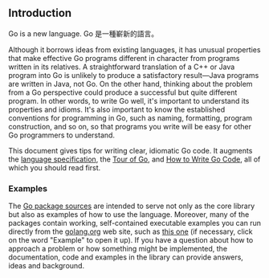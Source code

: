 Introduction
------------

Go is a new language.
Go 是一種嶄新的語言。

Although it borrows ideas from existing languages,
it has unusual properties that make effective Go programs different in
character from programs written in its relatives. A straightforward
translation of a C++ or Java program into Go is unlikely to produce a
satisfactory result—Java programs are written in Java, not Go. On the
other hand, thinking about the problem from a Go perspective could
produce a successful but quite different program. In other words, to
write Go well, it's important to understand its properties and idioms.
It's also important to know the established conventions for programming
in Go, such as naming, formatting, program construction, and so on, so
that programs you write will be easy for other Go programmers to
understand.

This document gives tips for writing clear, idiomatic Go code. It
augments the [language specification](/ref/spec), the [Tour of
Go](//tour.golang.org/), and [How to Write Go Code](/doc/code.html), all
of which you should read first.

### Examples

The [Go package sources](/src/) are intended to serve not only as the
core library but also as examples of how to use the language. Moreover,
many of the packages contain working, self-contained executable examples
you can run directly from the [golang.org](//golang.org) web site, such
as [this one](//golang.org/pkg/strings/#example_Map) (if necessary,
click on the word "Example" to open it up). If you have a question about
how to approach a problem or how something might be implemented, the
documentation, code and examples in the library can provide answers,
ideas and background.

